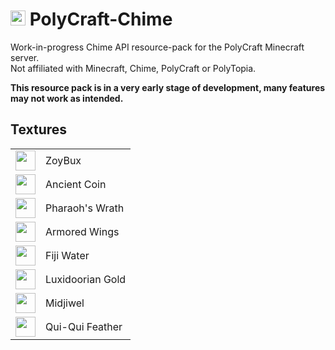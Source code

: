 # <image src="https://cdn.discordapp.com/attachments/963527552566177802/982654873751392297/pack_256_nooff.png" style="height: 24px"> PolyCraft-Chime

Work-in-progress Chime API resource-pack for the PolyCraft Minecraft server.  
Not affiliated with Minecraft, Chime, PolyCraft or PolyTopia.

**This resource pack is in a very early stage of development, many features may not work as intended.**

## Textures
<table>
  <tr>
    <td>
      <image src="https://cdn.discordapp.com/attachments/963527552566177802/963530399538098176/zoybux_256.png" style="height: 32px">
    </td>
    <td>
      ZoyBux
    </td>
  </tr>
  <tr>
    <td>
      <image src="https://cdn.discordapp.com/attachments/963527552566177802/963533430526713936/ancient_coin_256.png" style="height: 32px;">
    </td>
    <td>
      Ancient Coin
    </td>
  </tr>
  <tr>
    <td>
      <image src="https://cdn.discordapp.com/attachments/963527552566177802/982683856698237088/pharaohs_wrath_256.png" style="height: 32px;">
    </td>
    <td>
      Pharaoh's Wrath
    </td>
  </tr>
  <tr>
    <td>
      <image src="https://cdn.discordapp.com/attachments/963527552566177802/982652419466985472/armored_wings_256.png" style="height: 32px;">
    </td>
    <td>
      Armored Wings
    </td>
  </tr>
    <td>
      <image src="https://cdn.discordapp.com/attachments/963527552566177802/982652713596756028/fiji_water_256.png" style="height: 32px;">
    </td>
    <td>
      Fiji Water
    </td>
  </tr>
  </tr>
    <td>
      <image src="https://cdn.discordapp.com/attachments/963527552566177802/982652835231592528/luxidoorian_gold_256.png" style="height: 32px;">
    </td>
    <td>
      Luxidoorian Gold
    </td>
  </tr>
  </tr>
    <td>
      <image src="https://cdn.discordapp.com/attachments/963527552566177802/982653293123747900/midjiwel_256.png" style="height: 32px;">
    </td>
    <td>
      Midjiwel
    </td>
  </tr>
  </tr>
    <td>
      <image src="https://cdn.discordapp.com/attachments/963527552566177802/982653429979701288/qui_qui_feather_256.png" style="height: 32px;">
    </td>
    <td>
      Qui-Qui Feather
    </td>
  </tr>
</table>
